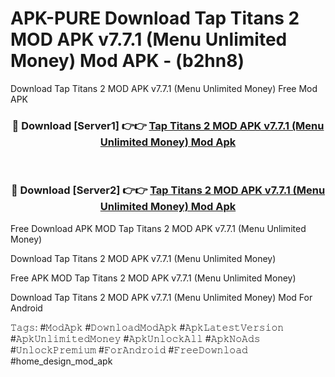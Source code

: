 # APK-PURE Download Tap Titans 2 MOD APK v7.7.1 (Menu Unlimited Money) Mod APK - (b2hn8)
Download Tap Titans 2 MOD APK v7.7.1 (Menu Unlimited Money) Free Mod APK

<div align="center">
<h3>🔴 Download [Server1] 👉👉 <a href="https://apk-comot.site?title=Tap_Titans_2_MOD_APK_v7.7.1_(Menu_Unlimited_Money)">Tap Titans 2 MOD APK v7.7.1 (Menu Unlimited Money) Mod Apk</a></h3><br>

<h3>🔴 Download [Server2] 👉👉 <a href="https://apk-comot.site?title=Tap_Titans_2_MOD_APK_v7.7.1_(Menu_Unlimited_Money)">Tap Titans 2 MOD APK v7.7.1 (Menu Unlimited Money) Mod Apk</a></h3>
</div>


Free Download APK MOD Tap Titans 2 MOD APK v7.7.1 (Menu Unlimited Money)

Download Tap Titans 2 MOD APK v7.7.1 (Menu Unlimited Money) 

Free APK MOD Tap Titans 2 MOD APK v7.7.1 (Menu Unlimited Money) 

Download Tap Titans 2 MOD APK v7.7.1 (Menu Unlimited Money) Mod For Android

𝚃𝚊𝚐𝚜: #𝙼𝚘𝚍𝙰𝚙𝚔 #𝙳𝚘𝚠𝚗𝚕𝚘𝚊𝚍𝙼𝚘𝚍𝙰𝚙𝚔 #𝙰𝚙𝚔𝙻𝚊𝚝𝚎𝚜𝚝𝚅𝚎𝚛𝚜𝚒𝚘𝚗 #𝙰𝚙𝚔𝚄𝚗𝚕𝚒𝚖𝚒𝚝𝚎𝚍𝙼𝚘𝚗𝚎𝚢 #𝙰𝚙𝚔𝚄𝚗𝚕𝚘𝚌𝚔𝙰𝚕𝚕 #𝙰𝚙𝚔𝙽𝚘𝙰𝚍𝚜 #𝚄𝚗𝚕𝚘𝚌𝚔𝙿𝚛𝚎𝚖𝚒𝚞𝚖 #𝙵𝚘𝚛𝙰𝚗𝚍𝚛𝚘𝚒𝚍 #𝙵𝚛𝚎𝚎𝙳𝚘𝚠𝚗𝚕𝚘𝚊𝚍 #home_design_mod_apk